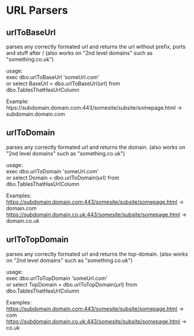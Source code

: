 # URL Parsers

## urlToBaseUrl
parses any correctly formated url and returns the url without prefix, ports and stuff after / (also works on "2nd level domains" such as "something.co.uk")

usage:  
exec dbo.urlToBaseUrl 'someUrl.com'  
or
select 
  BaseUrl = dbo.urlToBaseUrl(url) 
from dbo.TablesThatHasUrlColumn

Example:  
htps://subdomain.domain.com:443/somesite/subsite/somepage.html -> subdomain.domain.com

## urlToDomain
parses any correctly formated url and returns the domain. (also works on "2nd level domains" such as "something.co.uk")  
  
usage:  
exec dbo.urlToDomain 'someUrl.com'  
or
select 
  Domain = dbo.urlToDomain(url) 
from dbo.TablesThatHasUrlColumn
  
Examples:  
https://subdomain.domain.com:443/somesite/subsite/somepage.html -> domain.com  
https://subdomain.domain.co.uk:443/somesite/subsite/somepage.html -> domain.co.uk  

## urlToTopDomain
parses any correctly formated url and returns the top-domain. (also works on "2nd level domains" such as "something.co.uk")  
  
usage:  
exec dbo.urlToTopDomain 'someUrl.com'  
or
select 
  TopDomain = dbo.urlToTopDomain(url) 
from dbo.TablesThatHasUrlColumn

Examples:  
https://subdomain.domain.com:443/somesite/subsite/somepage.html -> com  
https://subdomain.domain.co.uk:443/somesite/subsite/somepage.html -> co.uk